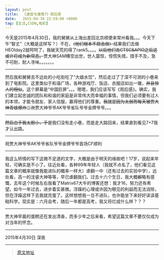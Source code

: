 ```yaml
---
layout: post
title:  《速度与激情7》观后感
date:   2015-04-30 22:59:00 +0800
tag: [生活,CSDN,电影]
---
```


今天是2015年4月30日，我的舅舅从上海出差回北京顺便来常州看我。。。今天下午“智丈”（大概是这样写？）不在，~~（他们根本不屑去做）~~结果我们去做HEOIday2就呵呵了，我破天荒的得了rank5。。。。~~以后他们去CTSC&APIO之后这或许将成为新常态。~~贾大神SAM横空出世，世人震惊，惊慌失措，措手不及，急不可耐，耐人寻味。。。。。。。

***

然后我和舅舅去不远处的小吃街吃了“大娘水饺”，然后走过了了深不可测的小巷来到了电影院。这里类似于和谐广场，各种游戏厅、饭店、衣服店如出一辙，~~并且惊人的相似~~。这个屏幕是“中国巨屏”。。。嗯嗯，我们应该写写《观后感》。确实，我们建立起忠诚的团队和和谐的家庭是非常伟大而幸福的事情，但我们必须要有过人的本领，才能令朋友、家人信服，赢得他们的尊重。~~我就是因为太弱而每天被贾大神青蛙爆炸三次~~贾大神爷爷AK爷爷省队爷爷金牌爷爷。。。

***

~~然后由于我太胆小，于是~~我们没有走小巷，而是走大路回来，结果直到看见7+7我才认出路。

***

祝贾大神爷爷AK爷爷省队爷爷金牌爷爷首场CF顺利

***

我这么矫情的写下这微不足道的文字，大概是由于明天的缘故吧！17岁，说起来年轻，可确实是不小了。往近处看，各种99年年轻人（我就不点名了，他们看见这篇文章的概率就像我能进队的概率一样大）虐翻一中（还有过去的实验中学），远处看，高一的沈睿大神等等，早已虐翻我们。过去十六个生日，我大概~~都~~略有感慨，去年这个时候左右我看了Matrix67大牛的博客还想：我才16，努力还有希望。如今一年过去，进步着实甚微。浮躁的心理或许因为眼见的利益而无法消除，但在浮躁这样下去我就完蛋了。这样想想我一旦不进队，也许能坐下来好好读读基础科学。现实是：六月会考，随后一年都是高考，我又将烂成什么样？？？

***

贾大神早晨的蛋糕还在发出清香，而多少年之后来看，希望这篇文章不要仅仅成为对当年的怀念。


----------

2015年4月30日 深夜

***
> [原文地址](http://blog.csdn.net/sdlyyxy/article/details/45400765)